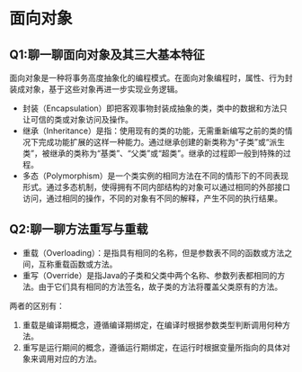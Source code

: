# 面向对象



## Q1:聊一聊面向对象及其三大基本特征

面向对象是一种将事务高度抽象化的编程模式。在面向对象编程时，属性、行为封装成对象，基于这些对象再进一步实现业务逻辑。

- 封装（Encapsulation）即把客观事物封装成抽象的类，类中的数据和方法只让可信的类或对象访问及操作。
- 继承（Inheritance）是指：使用现有的类的功能，无需重新编写之前的类的情况下完成功能扩展的这样一种能力。通过继承创建的新类称为“子类”或“派生类”，被继承的类称为“基类”、“父类”或“超类”。继承的过程即一般到特殊的过程。
- 多态（Polymorphism）是一个类实例的相同方法在不同的情形下的不同表现形式。通过多态机制，使得拥有不同内部结构的对象可以通过相同的外部接口访问，通过相同的操作，不同的对象有不同的解释，产生不同的执行结果。

## Q2:聊一聊方法重写与重载

- 重载（Overloading）：是指具有相同的名称，但是参数表不同的函数或方法之间，互称重载函数或方法。
- 重写（Override）是指Java的子类和父类中两个名称、参数列表都相同的方法。由于它们具有相同的方法签名，故子类的方法将覆盖父类原有的方法。

两者的区别有：

1. 重载是编译期概念，遵循编译期绑定，在编译时根据参数类型判断调用何种方法。
2. 重写是运行期间的概念，遵循运行期绑定，在运行时根据变量所指向的具体对象来调用对应的方法。